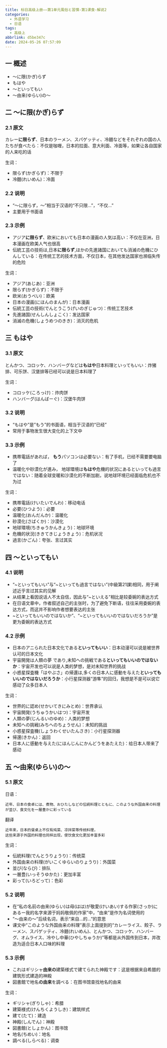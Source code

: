 ```yaml
---
title: 标日高级上册——第1单元風俗と習慣-第1课食-解说2
categories:
  - 外语学习
  - 日语
tags:
  - 高级上
abbrlink: d5be347c
date: 2024-05-26 07:57:09
---
```

## 一 概述

* ～に限(かぎ)らず
* もはや
* ～といってもい
* ～由来(ゆらい)の～

<!--more-->

## 二  ～に限(かぎ)らず

### 2.1 原文

カレー**に限らず**、日本のラーメン、スパゲッティ、冷麺などをそれぞれの国の人たちが食べたら：不仅是咖喱，日本的拉面、意大利面、冷面等，如果让各自国家的人来吃的话

生词：

* 限らず(かぎらず)：不限于
* 冷麵(れいめん)：冷面

### 2.2 说明

* “～に限らず，～”相当于汉语的“不只限...”，“不仅...”
* 主要用于书面语

### 2.3 示例

* アジア**に限らず**、欧米においても日本の漫画の人気は高い：不仅在亚洲，日本漫画在欧美人气也很高
* 伝統工芸の技術は,日本**に限らず**,ほかの先進諸国においても消滅の危機にひんしている：在传统工艺的技术方面，不仅日本，在其他发达国家也濒临失传的危险

生词：

* アジア(あじあ)：亚洲
* 限らず(かぎらず)：不限于
* 欧米(おうべい)：欧美
* 日本の漫画(にほんのまんが)：日本漫画
* 伝統工芸の技術(でんとうこうげいのぎじゅつ)：传统工艺技术
* 先進諸国(せんしんしょこく)：发达国家
* 消滅の危機(しょうめつのきき)：消灭的危机

## 三 もはや

### 3.1 原文

とんかつ、コロッケ、ハンバーグなどは**もはや**日本料理といってもいい：炸猪排、可乐饼、汉堡排等已经可以说是日本料理了

生词：

* コロッケ(ころっけ)：炸肉饼
* ハンバーグ(はんばーぐ)：汉堡牛肉饼

### 3.2  说明

* “もはや”是”もう”的书面语，相当于汉语的“已经”
* 常用于事物发生很大变化的上下文中

### 3.3 示例

* 携帯電話があれば， **もう**パソコンは必要ない：有了手机，已经不需要要电脑了
* 温暖化や砂漠化が進み， 地球環境は**もはや**危機的状況にあるといっても過言ではない：随着全球变暖和沙漠化的不断加剧，说地球环境已经面临危机也不为过

生词：

* 携帯電話(けいたいでんわ)：移动电话
* 必要(ひつよう)：必要
* 温暖化(おんだんか)：温暖化
* 砂漠化(さばくか)：沙漠化
* 地球環境(ちきゅうかんきょう)：地球环境
* 危機的状況(ききてきじょうきょう)：危机状况
* 過言(かごん)：夸张、言过其实

## 四 ～といってもい

### 4.1 说明

* “~といってもいい”与“~といっても過言ではない”(中級第21課)相同，用于阐述近乎言过其实的见解
* 从结果上看因说话人不太自信，因此与“~といえる”相比是较委婉的表达方式
* 在日语文章中，作者叙述自己的主张时，为了避免下断语，往往采用委婉的表达方式，而这并不影响作者想要表达的主张
* ~といってもいいのではないか”、“~といってもいいのではないだろうか”是更为委婉的表达方式

### 4.2 示例

* 日本のアニられた日本文化である**といってもいい**：日本动漫可以说是被世界认可的日本文化
* 宇宙開発は人類の夢 であり,未知への挑戦である**といってもいいのではないか**：宇宙开发也可以说是人类的梦想，是对未知世界的挑战
* 小惑星探査機「はやぶさ」の帰還は,多くの日本人に感動を与えた**といってもいいのではないだろうか**：小行星探测器“游隼”的回归，我想是不是可以说它感动了众多日本人

生词：

* 世界的に認め(せかいてきにみとめ)：世界承认
* 宇宙開発(うちゅうかいはつ)：宇宙开发
* 人類の夢(じんるいのゆめ)：人类的梦想
* 未知への挑戦(みちへのちょうせん)：未知的挑战
* 小惑星探査機(しょうわくせいたんさき)：小行星探测器
* 帰還(きかん)：返回
* 日本人に感動を与えた(にほんじんにかんどうをあたえた)：给日本人带来了感动

## 五 ～由来(ゆらい)の～

### 5.1 原文

日语：

```
近年、日本の食卓には、煮物、おひたしなどの伝統料理とともに、このような外国由来の料理が並び、食文化を一層豊かに彩っている
```

翻译

```
近年来，日本的餐桌上不仅有炖菜、凉拌菜等传统料理，
这些来源于外国的料理也同样出现，使饮食文化更加丰富多彩
```

生词：

* 伝統料理(でんとうりょうり)：传统菜
* 外国由来の料理(がいこくゆらいのりょうり)：外国菜
* 並び(ならび)：排队
* 一層豊(いっそうゆかた)：更加丰富
* 彩って(いろどって)：色彩

### 5.2 说明

* 在“私の名前の由来(ゆらい)は母(はは)が敬愛(けいあい)する作家(さっか)にあるー我的名字来源于妈妈敬佩的作家”中，“由来”是作为名词使用的
* ”～由来の～”后续名词，表示“来自...的...”的意思
* 课文中“このような外国由来の料理”表示上面提到的“カレーライス、餃子、ラーメン、スパゲッティ、冷麺(れいめん)、とんかつ、コロッケ、ハンバーグ、オムライス、冷やし中華(ひやしちゅうか)”等都是从外国传到日本，并改造为适合日本人口味的料理

### 5.3 示例

* これはギリシャ**由来の**建築様式で建てられた神殿です：这是根据来自希腊的建筑形式建造的神殿
* 図書館で地名**の由来**を調べる：在图书馆查找地名的由来

生词：

* ギリシャ(ぎりしゃ)：希腊
* 建築様式(けんちくようしき)：建筑样式
* 建て(たて)：建造
* 神殿(しんでん)：神殿
* 図書館(としょかん)：图书馆
* 地名(ちめい)：地名
* 調べる(しらべる)：调查